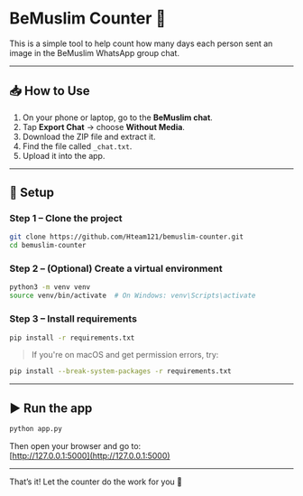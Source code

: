 # BeMuslim Counter 🕌

This is a simple tool to help count how many days each person sent an image in the BeMuslim WhatsApp group chat.

---

## 📥 How to Use

1. On your phone or laptop, go to the **BeMuslim chat**.
2. Tap **Export Chat** → choose **Without Media**.
3. Download the ZIP file and extract it.
4. Find the file called `_chat.txt`.
5. Upload it into the app.

---

## 🧪 Setup

### Step 1 – Clone the project

```bash
git clone https://github.com/Hteam121/bemuslim-counter.git
cd bemuslim-counter
```

### Step 2 – (Optional) Create a virtual environment

```bash
python3 -m venv venv
source venv/bin/activate  # On Windows: venv\Scripts\activate
```

### Step 3 – Install requirements

```bash
pip install -r requirements.txt
```

> If you're on macOS and get permission errors, try:

```bash
pip install --break-system-packages -r requirements.txt
```

---

## ▶️ Run the app

```bash
python app.py
```

Then open your browser and go to:  
[http://127.0.0.1:5000](http://127.0.0.1:5000)

---

That’s it! Let the counter do the work for you 🙌
